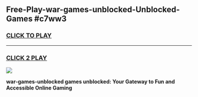 
## Free-Play-war-games-unblocked-Unblocked-Games #c7ww3
<h3>
<a href="https://news.freeplayer.one?title=war-games-unblocked&ref=8M">CLICK TO PLAY</a></h3>
<hr>

<h3>
<a href="https://news.freeplayer.one?title=war-games-unblocked&ref=8M">CLICK 2 PLAY</a>
  
</h3>

<a href="https://news.freeplayer.one?title=war-games-unblocked&ref=8M"><img src="https://clearcache.store/games.png"></a>


**war-games-unblocked games unblocked: Your Gateway to Fun and Accessible Online Gaming**
